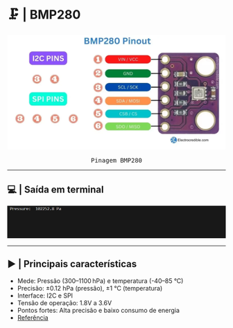 # 🗜️ | BMP280

<kbd>
  <img src = "img/bmp280_pinout.png">
</p>
  <p align = center>
    Pinagem BMP280
  </p>
</kbd>

---
## 💻 | Saída em terminal

  <div align = center>
  <img src = "img/saida_bmp.png">
  </div>
  
--- 

## ▶️ | Principais características

- Mede: Pressão (300–1100 hPa) e temperatura (-40–85 °C)
- Precisão: ±0.12 hPa (pressão), ±1 °C (temperatura)
- Interface: I2C e SPI
- Tensão de operação: 1.8V a 3.6V
- Pontos fortes: Alta precisão e baixo consumo de energia
- [Referência](https://www.makerhero.com/produto/sensor-de-pressao-e-temperatura-bmp280/)
